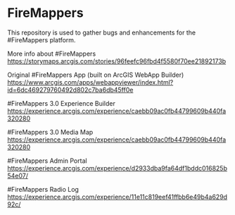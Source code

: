 # FireMappers
This repository is used to gather bugs and enhancements for the #FireMappers platform. 

More info about #FireMappers https://storymaps.arcgis.com/stories/96feefc96fbd4f5580f70ee21892173b

Original #FireMappers App (built on ArcGIS WebApp Builder) https://www.arcgis.com/apps/webappviewer/index.html?id=6dc469279760492d802c7ba6db45ff0e

#FireMappers 3.0 Experience Builder https://experience.arcgis.com/experience/caebb09ac0fb44799609b440fa320280

#FireMappers 3.0 Media Map https://experience.arcgis.com/experience/caebb09ac0fb44799609b440fa320280

#FireMappers Admin Portal https://experience.arcgis.com/experience/d2933dba9fa64df1bddc016825b54e07/ 

#FireMappers Radio Log https://experience.arcgis.com/experience/11e11c819eef41ffbb6e49b4a629d92c/
